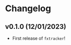 # Changelog

<!--next-version-placeholder-->

## v0.1.0 (12/01/2023)

- First release of `fxtracker`!
